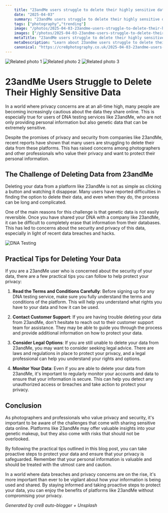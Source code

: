```yaml
---
    title: "23andMe users struggle to delete their highly sensitive data"
    date: "2025-04-03"
    summary: "23andMe users struggle to delete their highly sensitive data - A trending topic in photography."
    tags: ["photography","trending"]
    image: "/photos/2025-04-03-23andme-users-struggle-to-delete-their-highly-sensitive-data-1.jpg"
    images: ["/photos/2025-04-03-23andme-users-struggle-to-delete-their-highly-sensitive-data-1.jpg","/photos/2025-04-03-23andme-users-struggle-to-delete-their-highly-sensitive-data-2.jpg","/photos/2025-04-03-23andme-users-struggle-to-delete-their-highly-sensitive-data-3.jpg"]
    metaTitle: "23andMe users struggle to delete their highly sensitive data | Cre8 Photography"
    metaDescription: "Learn about 23andme users struggle to delete their highly sensitive data in photography with practical tips and insights."
    canonical: "https://cre8photography.co.uk/2025-04-03-23andme-users-struggle-to-delete-their-highly-sensitive-data"
---
```



<div class="grid grid-cols-1 sm:grid-cols-2 md:grid-cols-3 gap-4">
  <img src="/photos/2025-04-03-23andme-users-struggle-to-delete-their-highly-sensitive-data-1.jpg" alt="Related photo 1" class="w-full rounded-lg" />
<img src="/photos/2025-04-03-23andme-users-struggle-to-delete-their-highly-sensitive-data-2.jpg" alt="Related photo 2" class="w-full rounded-lg" />
<img src="/photos/2025-04-03-23andme-users-struggle-to-delete-their-highly-sensitive-data-3.jpg" alt="Related photo 3" class="w-full rounded-lg" />
</div>


# 23andMe Users Struggle to Delete Their Highly Sensitive Data

In a world where privacy concerns are at an all-time high, many people are becoming increasingly cautious about the data they share online. This is especially true for users of DNA testing services like 23andMe, who are not only providing personal information but also genetic data that can be extremely sensitive.

Despite the promises of privacy and security from companies like 23andMe, recent reports have shown that many users are struggling to delete their data from these platforms. This has raised concerns among photographers and other professionals who value their privacy and want to protect their personal information.

## The Challenge of Deleting Data from 23andMe

Deleting your data from a platform like 23andMe is not as simple as clicking a button and watching it disappear. Many users have reported difficulties in finding the option to delete their data, and even when they do, the process can be long and complicated.

One of the main reasons for this challenge is that genetic data is not easily reversible. Once you have shared your DNA with a company like 23andMe, it can be difficult to completely erase that information from their databases. This has led to concerns about the security and privacy of this data, especially in light of recent data breaches and hacks.

![DNA Testing](dna-testing.jpg)

## Practical Tips for Deleting Your Data

If you are a 23andMe user who is concerned about the security of your data, there are a few practical tips you can follow to help protect your privacy:

1. **Read the Terms and Conditions Carefully**: Before signing up for any DNA testing service, make sure you fully understand the terms and conditions of the platform. This will help you understand what rights you have to your data and how it can be used.

2. **Contact Customer Support**: If you are having trouble deleting your data from 23andMe, don't hesitate to reach out to their customer support team for assistance. They may be able to guide you through the process and provide additional information on how to protect your data.

3. **Consider Legal Options**: If you are still unable to delete your data from 23andMe, you may want to consider seeking legal advice. There are laws and regulations in place to protect your privacy, and a legal professional can help you understand your rights and options.

4. **Monitor Your Data**: Even if you are able to delete your data from 23andMe, it's important to regularly monitor your accounts and data to ensure that your information is secure. This can help you detect any unauthorized access or breaches and take action to protect your privacy.

## Conclusion

As photographers and professionals who value privacy and security, it's important to be aware of the challenges that come with sharing sensitive data online. Platforms like 23andMe may offer valuable insights into your genetic makeup, but they also come with risks that should not be overlooked.

By following the practical tips outlined in this blog post, you can take proactive steps to protect your data and ensure that your privacy is safeguarded. Remember that your personal information is valuable and should be treated with the utmost care and caution.

In a world where data breaches and privacy concerns are on the rise, it's more important than ever to be vigilant about how your information is being used and shared. By staying informed and taking proactive steps to protect your data, you can enjoy the benefits of platforms like 23andMe without compromising your privacy.

*Generated by cre8 auto-blogger + Unsplash*

